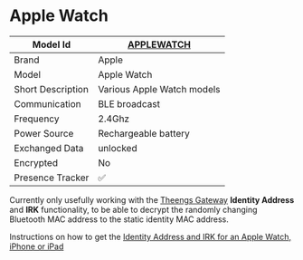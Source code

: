# Apple Watch

|Model Id|[APPLEWATCH](https://github.com/theengs/decoder/blob/development/src/devices/APPLEWATCH_json.h)|
|-|-|
|Brand|Apple|
|Model|Apple Watch|
|Short Description|Various Apple Watch models|
|Communication|BLE broadcast|
|Frequency|2.4Ghz|
|Power Source|Rechargeable battery|
|Exchanged Data|unlocked|
|Encrypted|No|
|Presence Tracker|&#9989;|

Currently only usefully working with the [Theengs Gateway](https://gateway.theengs.io/use/use.html#details-options) **Identity Address** and **IRK** functionality, to be able to decrypt the randomly changing Bluetooth MAC address to the static identity MAC address.

Instructions on how to get the [Identity Address and IRK for an Apple Watch, iPhone or iPad](https://gateway.theengs.io/use/use.html#getting-identity-resolving-key-irk-for-apple-watch-iphone-and-ipad)

